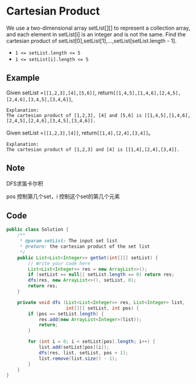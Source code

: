 # Cartesian Product

We use a two-dimensional array setList\[]\[] to represent a collection array, and each element in setList\[i] is an integer and is not the same. Find the cartesian product of setList\[0],setList\[1],...,setList\[setList.length - 1].

* `1 <= setList.length <= 5`
* `1 <= setList[i].length <= 5`

## Example

Given setList =`[[1,2,3],[4],[5,6]]`, return`[[1,4,5],[1,4,6],[2,4,5],[2,4,6],[3,4,5],[3,4,6]]`,

```
Explanation:
The cartesian product of [1,2,3], [4] and [5,6] is [[1,4,5],[1,4,6],[2,4,5],[2,4,6],[3,4,5],[3,4,6]].
```

Given setList =`[[1,2,3],[4]]`, return`[[1,4],[2,4],[3,4]]`。

```
Explanation:
The cartesian product of [1,2,3] and [4] is [[1,4],[2,4],[3,4]].
```

## Note

DFS求笛卡尔积

pos 控制第几个set，i 控制这个set的第几个元素

## Code

```java
public class Solution {
    /**
     * @param setList: The input set list
     * @return: the cartesian product of the set list
     */
    public List<List<Integer>> getSet(int[][] setList) {
        // Write your code here
        List<List<Integer>> res = new ArrayList<>();
        if (setList == null|| setList.length == 0) return res;
        dfs(res, new ArrayList<>(), setList, 0);
        return res;
    }

    private void dfs (List<List<Integer>> res, List<Integer> list, 
                      int[][] setList, int pos) {
        if (pos == setList.length) {
            res.add(new ArrayList<Integer>(list));
            return;
        }

        for (int i = 0; i < setList[pos].length; i++) {
            list.add(setList[pos][i]);
            dfs(res, list, setList, pos + 1);
            list.remove(list.size() - 1);
        }
    }
}
```
